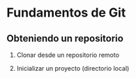 # Fundamentos de Git

## Obteniendo un repositorio
1. Clonar desde un repositorio remoto

2. Inicializar un proyecto (directorio local) 
